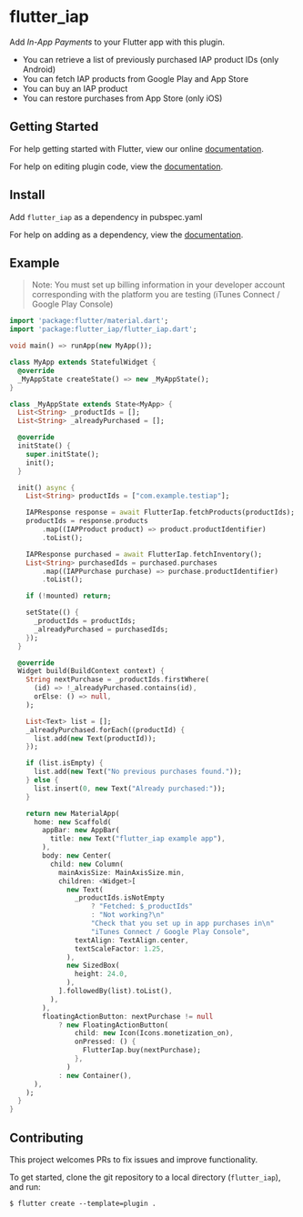 # flutter_iap

Add _In-App Payments_ to your Flutter app with this plugin.

- You can retrieve a list of previously purchased IAP product IDs (only Android)
- You can fetch IAP products from Google Play and App Store
- You can buy an IAP product
- You can restore purchases from App Store (only iOS)

## Getting Started

For help getting started with Flutter, view our online
[documentation](https://flutter.io/).

For help on editing plugin code, view the [documentation](https://flutter.io/platform-plugins/#edit-code).

## Install

Add ```flutter_iap``` as a dependency in pubspec.yaml

For help on adding as a dependency, view the [documentation](https://flutter.io/using-packages/).

## Example

> Note: You must set up billing information in your developer account corresponding with the platform you are testing (iTunes Connect / Google Play Console)

```dart
import 'package:flutter/material.dart';
import 'package:flutter_iap/flutter_iap.dart';

void main() => runApp(new MyApp());

class MyApp extends StatefulWidget {
  @override
  _MyAppState createState() => new _MyAppState();
}

class _MyAppState extends State<MyApp> {
  List<String> _productIds = [];
  List<String> _alreadyPurchased = [];

  @override
  initState() {
    super.initState();
    init();
  }

  init() async {
    List<String> productIds = ["com.example.testiap"];

    IAPResponse response = await FlutterIap.fetchProducts(productIds);
    productIds = response.products
        .map((IAPProduct product) => product.productIdentifier)
        .toList();

    IAPResponse purchased = await FlutterIap.fetchInventory();
    List<String> purchasedIds = purchased.purchases
        .map((IAPPurchase purchase) => purchase.productIdentifier)
        .toList();

    if (!mounted) return;

    setState(() {
      _productIds = productIds;
      _alreadyPurchased = purchasedIds;
    });
  }

  @override
  Widget build(BuildContext context) {
    String nextPurchase = _productIds.firstWhere(
      (id) => !_alreadyPurchased.contains(id),
      orElse: () => null,
    );

    List<Text> list = [];
    _alreadyPurchased.forEach((productId) {
      list.add(new Text(productId));
    });

    if (list.isEmpty) {
      list.add(new Text("No previous purchases found."));
    } else {
      list.insert(0, new Text("Already purchased:"));
    }

    return new MaterialApp(
      home: new Scaffold(
        appBar: new AppBar(
          title: new Text("flutter_iap example app"),
        ),
        body: new Center(
          child: new Column(
            mainAxisSize: MainAxisSize.min,
            children: <Widget>[
              new Text(
                _productIds.isNotEmpty
                    ? "Fetched: $_productIds"
                    : "Not working?\n"
                    "Check that you set up in app purchases in\n"
                    "iTunes Connect / Google Play Console",
                textAlign: TextAlign.center,
                textScaleFactor: 1.25,
              ),
              new SizedBox(
                height: 24.0,
              ),
            ].followedBy(list).toList(),
          ),
        ),
        floatingActionButton: nextPurchase != null
            ? new FloatingActionButton(
                child: new Icon(Icons.monetization_on),
                onPressed: () {
                  FlutterIap.buy(nextPurchase);
                },
              )
            : new Container(),
      ),
    );
  }
}
```

## Contributing

This project welcomes PRs to fix issues and improve functionality.

To get started, clone the git repository to a local directory (`flutter_iap`), and run:

```
$ flutter create --template=plugin .
```
